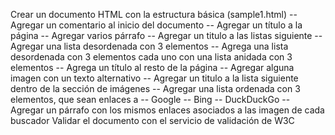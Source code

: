 Crear un documento HTML con la estructura básica (sample1.html) --
Agregar un comentario al inicio del documento --
Agregar un título a la página --
Agregar varios párrafo --
Agregar un titulo a las listas siguiente --
Agregar una lista desordenada con 3 elementos --
Agrega una lista desordenada con 3 elementos cada uno con una lista anidada con 3 elementos --
Agrega un título al resto de la página --
Agregar alguna imagen con un texto alternativo --
Agregar un titulo a la lista siguiente dentro de la sección de imágenes --
Agregar una lista ordenada con 3 elementos, que sean enlaces a --
Google --
Bing --
DuckDuckGo --
Agregar un párrafo con los mismos enlaces asociados a las imagen de cada buscador
Validar el documento con el servicio de validación de W3C

